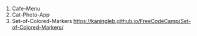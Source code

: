1) Cafe-Menu
2) Cat-Photo-App
3) Set-of-Colored-Markers 
https://kaningleb.github.io/FreeCodeCamp/Set-of-Colored-Markers/
